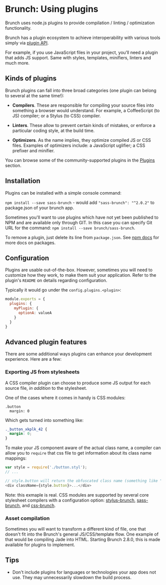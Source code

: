 # Brunch: Using plugins

Brunch uses node.js plugins to provide compilation / linting / optimization functionality.

Brunch has a plugin ecosystem to achieve interoperability with various tools simply via [plugin API](/docs/plugins.html).

For example, if you use JavaScript files in your project,
you’ll need a plugin that adds JS support.
Same with styles, templates, minifiers, linters and much more.

<div class="toc-placeholder"></div>

## Kinds of plugins

Brunch plugins can fall into three broad categories (one plugin can belong to several at the same time!):

* **Compilers**.
  These are responsible for compiling your source files into something a browser would understand.
  For example, a CoffeeScript (to JS) compiler; or a Stylus (to CSS) compiler.

* **Linters**.
  These allow to prevent certain kinds of mistakes, or enforce a particular coding style, at the build time.

* **Optimizers**.
  As the name implies, they optimize compiled JS or CSS files.
  Examples of optimizers include: a JavaScript uglifier; a CSS prefixer and minifier.

You can browse some of the community-supported plugins in the [Plugins](/plugins.html) section.

## Installation

Plugins can be installed with a simple console command:

`npm install --save sass-brunch` - would add `"sass-brunch": "^2.0.2"` to package.json of your brunch app.

Sometimes you'll want to use plugins which have not yet been published to NPM and are available only through GIT.
In this case you can specify Git URL for the command: `npm install --save brunch/sass-brunch`.

To remove a plugin, just delete its line from `package.json`.
See [npm docs](http://npmjs.org/doc/json.html#dependencies) for more docs on packages.

## Configuration

Plugins are usable out-of-the-box.
However, sometimes you will need to customize how they work, to make them suit your application.
Refer to the plugin's `README` on details regarding configuration.

Typically it would go under the `config.plugins.<plugin>`:

```javascript
module.exports = {
  plugins: {
    myPlugin: {
      optionA: valueA
    }
  }
}
```

## Advanced plugin features

There are some additional ways plugins can enhance your development experience.
Here are a few:

### Exporting JS from stylesheets

A CSS compiler plugin can choose to produce some JS output for each source file, *in addition* to the stylesheet.

One of the cases where it comes in handy is CSS modules:

```stylus
.button
  margin: 0
```

Which gets turned into something like:

```css
._button_xkplk_42 {
  margin: 0;
}
```

To make your JS component aware of the actual class name, a compiler can allow you to `require` that css file to get information about its class name mappings:

```javascript
var style = require('./button.styl');
// ...

// style.button will return the obfuscated class name (something like "_button_xkplk_42" perhaps)
<div className={style.button}>...</div>
```

Note: this exmaple is real. CSS modules are supported by several core stylesheet compilers with a configuration option: [stylus-brunch](https://github.com/brunch/stylus-brunch#css-modules), [sass-brunch](https://github.com/brunch/sass-brunch#css-modules), and [css-brunch](https://github.com/brunch/css-brunch#css-modules).

### Asset compilation

Sometimes you will want to transform a different kind of file, one that doesn't fit into the Brunch's general JS/CSS/template flow.
One example of that would be compiling Jade into HTML.
Starting Brunch 2.8.0, this is made available for plugins to implement.

## Tips

- Don't include plugins for languages or technologies your app does not use.
  They may unnecessarily slowdown the build process.
